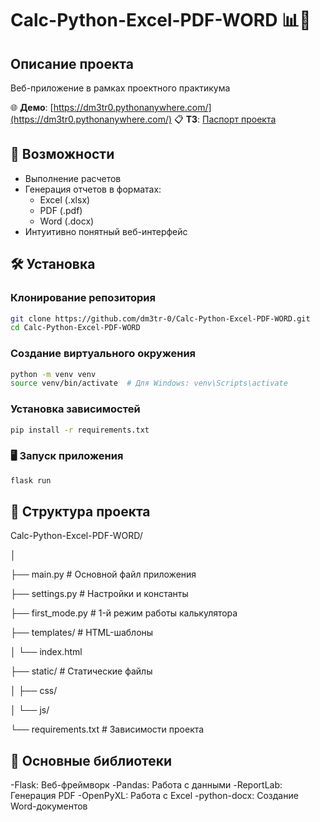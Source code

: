 # Calc-Python-Excel-PDF-WORD 📊🧮

## Описание проекта
Веб-приложение в рамках проектного практикума

🌐 **Демо**: [https://dm3tr0.pythonanywhere.com/](https://dm3tr0.pythonanywhere.com/)
📋 **ТЗ**: [Паспорт проекта](https://github.com/user-attachments/files/17063806/-17936.pdf)
  
## 🚀 Возможности
- Выполнение расчетов
- Генерация отчетов в форматах:
  - Excel (.xlsx)
  - PDF (.pdf)
  - Word (.docx)
- Интуитивно понятный веб-интерфейс

## 🛠 Установка

### Клонирование репозитория
```bash
git clone https://github.com/dm3tr-0/Calc-Python-Excel-PDF-WORD.git
cd Calc-Python-Excel-PDF-WORD 
```

### Создание виртуального окружения
```bash
python -m venv venv
source venv/bin/activate  # Для Windows: venv\Scripts\activate
```

### Установка зависимостей
```bash
pip install -r requirements.txt
```

### 🖥 Запуск приложения
```bash
flask run
```

## 📂 Структура проекта

<p>Calc-Python-Excel-PDF-WORD/</p>
<p>│
<p>├── main.py              # Основной файл приложения</p>
<p>├── settings.py         # Настройки и константы</p>
<p>├── first_mode.py         # 1-й режим работы калькулятора</p>
<p>├── templates/          # HTML-шаблоны</p>
<p>│   └── index.html</p>
<p>├── static/             # Статические файлы</p>
<p>│   ├── css/</p>
<p>│   └── js/</p>
<p>└── requirements.txt    # Зависимости проекта</p>

## 🔑 Основные библиотеки
 -Flask: Веб-фреймворк
 -Pandas: Работа с данными
 -ReportLab: Генерация PDF
 -OpenPyXL: Работа с Excel
 -python-docx: Создание Word-документов
